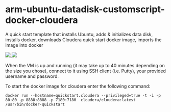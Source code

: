 # arm-ubuntu-datadisk-customscript-docker-cloudera
A quick start template that installs Ubuntu, adds &amp; initializes data disk, installs docker, downloads Cloudera quick start docker image, imports the image into docker

<a href="https://portal.azure.com/#create/Microsoft.Template/uri/https%3A%2F%2Fraw.githubusercontent.com%2Fastaykov%2Farm-ubuntu-datadisk-customscript-docker-cloudera%2Fmaster%2Fazuredeploy.json" target="_blank">
    <img src="http://azuredeploy.net/deploybutton.png"/>
</a>

<a href="http://armviz.io/#/?load=https%3A%2F%2Fraw.githubusercontent.com%2Fastaykov%2Farm-ubuntu-datadisk-customscript-docker-cloudera%2Fmaster%2Fazuredeploy.json" target="_blank">
    <img src="http://armviz.io/visualizebutton.png"/>
</a>

When the VM is up and running (it may take up to 40 minutes depending on the size you chose), connect to it using SSH client (i.e. Putty), your provided username and password.

To start the docker image for cloudera enter the following command:

```
docker run --hostname=quickstart.cloudera --privileged=true -t -i -p 80:80 -p 8888:8888 -p 7180:7180  cloudera/cloudera:latest /usr/bin/docker-quickstart
```